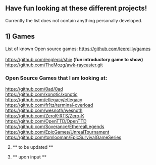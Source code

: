 ## Have fun looking at these different projects!

Currently the list does not contain anything personally developed.
## 1) Games
List of known Open source games: https://github.com/leereilly/games
<br><br>https://github.com/englercj/shiv <b>(fun introductory game to show)</b>
https://github.com/TheMozg/awk-raycaster.git
### Open Source Games that I am looking at:
https://github.com/0ad/0ad
<br>https://github.com/xonotic/xonotic
<br>https://github.com/etlegacy/etlegacy
<br>https://github.com/fr1tz/terminal-overload
<br>https://github.com/wesnoth/wesnoth
<br>https://github.com/ZeroK-RTS/Zero-K
<br>https://github.com/OpenTTD/OpenTTD
<br>https://github.com/Soverance/EtherealLegends
<br>https://github.com/EpicGames/UnrealTournament
<br>https://github.com/tomlooman/EpicSurvivalGameSeries


2) ** to be updated **

3) ** upon input **
